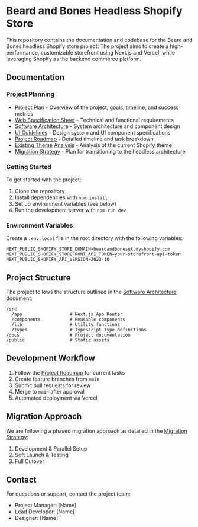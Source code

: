 # Beard and Bones Headless Shopify Store

This repository contains the documentation and codebase for the Beard and Bones headless Shopify store project. The project aims to create a high-performance, customizable storefront using Next.js and Vercel, while leveraging Shopify as the backend commerce platform.

## Documentation

### Project Planning
- [Project Plan](project-plan.md) - Overview of the project, goals, timeline, and success metrics
- [Web Specification Sheet](web-spec-sheet.md) - Technical and functional requirements
- [Software Architecture](software-architecture.md) - System architecture and component design
- [UI Guidelines](ui.md) - Design system and UI component specifications
- [Project Roadmap](roadmap.md) - Detailed timeline and task breakdown
- [Existing Theme Analysis](existing-theme-analysis.md) - Analysis of the current Shopify theme
- [Migration Strategy](migration-strategy.md) - Plan for transitioning to the headless architecture

### Getting Started

To get started with the project:

1. Clone the repository
2. Install dependencies with `npm install`
3. Set up environment variables (see below)
4. Run the development server with `npm run dev`

### Environment Variables

Create a `.env.local` file in the root directory with the following variables:

```
NEXT_PUBLIC_SHOPIFY_STORE_DOMAIN=beardandbonesuk.myshopify.com
NEXT_PUBLIC_SHOPIFY_STOREFRONT_API_TOKEN=your-storefront-api-token
NEXT_PUBLIC_SHOPIFY_API_VERSION=2023-10
```

## Project Structure

The project follows the structure outlined in the [Software Architecture](software-architecture.md) document:

```
/src
  /app                  # Next.js App Router
  /components           # Reusable components
  /lib                  # Utility functions
  /types                # TypeScript type definitions
/docs                   # Project documentation
/public                 # Static assets
```

## Development Workflow

1. Follow the [Project Roadmap](roadmap.md) for current tasks
2. Create feature branches from `main`
3. Submit pull requests for review
4. Merge to `main` after approval
5. Automated deployment via Vercel

## Migration Approach

We are following a phased migration approach as detailed in the [Migration Strategy](migration-strategy.md):

1. Development & Parallel Setup
2. Soft Launch & Testing
3. Full Cutover

## Contact

For questions or support, contact the project team:

- Project Manager: [Name]
- Lead Developer: [Name]
- Designer: [Name] 